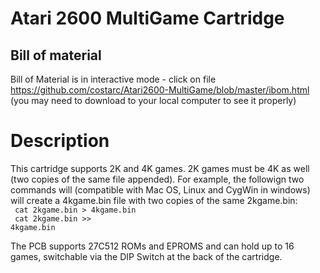 # Atari 2600 MultiGame Cartridge

Bill of material
--
Bill of Material is in interactive mode - click on file https://github.com/costarc/Atari2600-MultiGame/blob/master/ibom.html (you may need to download to your local computer to see it properly)

# Description

This cartridge supports 2K and 4K games.
2K games must be 4K as well (two copies of the same file appended). For example, the followign two commands will (compatible with Mac OS, Linux and CygWin in windows) will create a 4kgame.bin file with two copies of the same 2kgame.bin:<br>
<code>
cat 2kgame.bin >  4kgame.bin<br>
cat 2kgame.bin >> 4kgame.bin<br>
</code>
<br>
The PCB supports 27C512 ROMs and EPROMS and can hold up to 16 games, switchable via the DIP Switch at the back of the cartridge.

